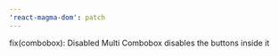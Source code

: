 ```yaml
---
'react-magma-dom': patch
---
```


fix(combobox): Disabled Multi Combobox disables the buttons inside it
